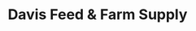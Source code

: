 ---
title: "Davis Feed & Farm Supply"
url: /yazoo-city/davis-feed-und-farm-supply/
shop: Landwirtschaftlich
---